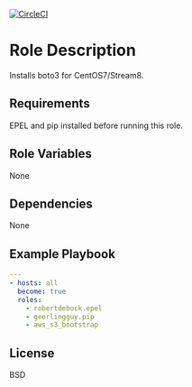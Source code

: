 [![CircleCI](https://circleci.com/gh/ansible-roles-mamono210/aws_s3_bootstrap/tree/main.svg?style=svg)](https://circleci.com/gh/ansible-roles-mamono210/aws_s3_bootstrap/tree/main)

Role Description
=========

Installs boto3 for CentOS7/Stream8.

Requirements
------------

EPEL and pip installed before running this role.

Role Variables
--------------

None

Dependencies
------------

None

Example Playbook
----------------

```YAML
---
- hosts: all
  become: true
  roles:
    - robertdebock.epel
    - geerlingguy.pip
    - aws_s3_bootstrap
```

License
-------

BSD
